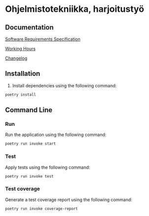 # Ohjelmistotekniikka, harjoitustyö

## Documentation

[Software Requirements Specification](https://github.com/ismomehdi/ot-harjoitustyo/blob/main/Documentation/Software-Requirements-Specification.md)

[Working Hours](https://github.com/ismomehdi/ot-harjoitustyo/blob/main/Documentation/Working-Hours.md)

[Changelog](https://github.com/ismomehdi/ot-harjoitustyo/blob/main/Documentation/Changelog.md)

## Installation

1. Install dependencies using the following command:

```bash
poetry install
```

## Command Line

### Run

Run the application using the following command:

```bash
poetry run invoke start
```

### Test

Apply tests using the following command:

```bash
poetry run invoke test
```

### Test coverage

Generate a test coverage report using the following command:

```bash
poetry run invoke coverage-report
```
